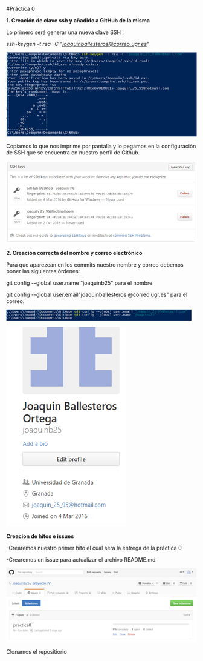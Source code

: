 
#Práctica 0

**1. Creación de clave ssh y añadido a GitHub de la misma**

Lo primero será generar una nueva clave SSH :

*ssh-keygen -t rsa -C "joaquinballesteros@correo.ugr.es"*


![SSH](https://github.com/joaquinb25/proyecto_IV/blob/hito0/imagenes/ssh1.png)


Copiamos lo que nos imprime por pantalla y lo pegamos en la configuración de SSH que se encuentra en nuestro perfil de Github. 


![SSH](https://github.com/joaquinb25/proyecto_IV/blob/hito0/imagenes/ssh0.png)



**2. Creación correcta del nombre y correo electrónico**

Para que aparezcan en los commits nuestro nombre y correo debemos poner las siguientes órdenes:

git config --global user.name "joaquinb25" para el nombre

git config --global user.email"joaquinballesteros @correo.ugr.es" para el correo.

![SSH](https://github.com/joaquinb25/proyecto_IV/blob/hito0/imagenes/ssh3.png)

![SSH](https://github.com/joaquinb25/proyecto_IV/blob/hito0/imagenes/correonombre.png)


**Creacion de hitos e issues**

-Crearemos nuestro primer hito el cual será la entrega de la práctica 0

-Crearemos un issue para actualizar el archivo README.md


![SSH](https://github.com/joaquinb25/proyecto_IV/blob/hito0/imagenes/ssh4.png)



Clonamos el repositiorio


